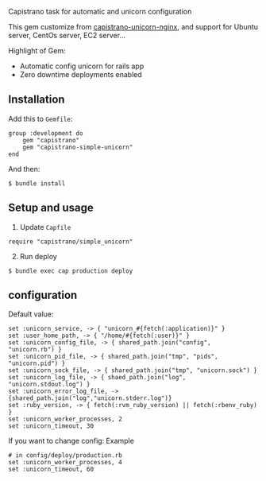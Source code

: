 Capistrano task for automatic and unicorn configuration

This gem customize from [capistrano-unicorn-nginx](https://github.com/capistrano-plugins/capistrano-unicorn-nginx), and support for Ubuntu server, CentOs server, EC2 server...

Highlight of Gem:

* Automatic config unicorn for rails app
* Zero downtime deployments enabled

## Installation

Add this to `Gemfile`:
```
group :development do
    gem "capistrano"
    gem "capistrano-simple-unicorn"
end
```
And then:
```
$ bundle install
```
## Setup and usage

1. Update `Capfile`
```
require "capistrano/simple_unicorn"
```
2. Run deploy
```
$ bundle exec cap production deploy
```

## configuration

Default value:
```
set :unicorn_service, -> { "unicorn_#{fetch(:application)}" }
set :user_home_path, -> { "/home/#{fetch(:user)}" }
set :unicorn_config_file, -> { shared_path.join("config", "unicorn.rb") }
set :unicorn_pid_file, -> { shared_path.join("tmp", "pids", "unicorn.pid") }
set :unicorn_sock_file, -> { shared_path.join("tmp", "unicorn.sock") }
set :unicorn_log_file, -> { shaed_path.join("log", "unicorn.stdout.log") }
set :unicorn_error_log_file, -> {shared_path.join("log","unicorn.stderr.log")}
set :ruby_version, -> { fetch(:rvm_ruby_version) || fetch(:rbenv_ruby) }
set :unicorn_worker_processes, 2
set :unicorn_timeout, 30
```

If you want to change config:
Example
```
# in config/deploy/production.rb
set :unicorn_worker_processes, 4
set :unicorn_timeout, 60
```
